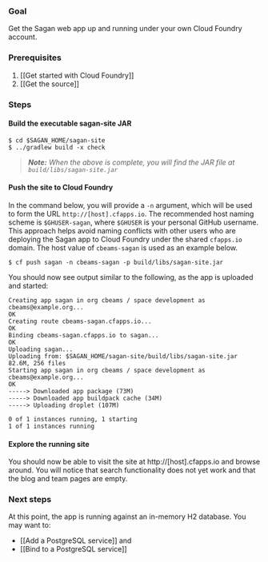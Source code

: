 ### Goal

Get the Sagan web app up and running under your own Cloud Foundry account.

### Prerequisites

1. [[Get started with Cloud Foundry]]
1. [[Get the source]]

### Steps

#### Build the executable sagan-site JAR

    $ cd $SAGAN_HOME/sagan-site
    $ ../gradlew build -x check

> _**Note:** When the above is complete, you will find the JAR file at `build/libs/sagan-site.jar`_

#### Push the site to Cloud Foundry

In the command below, you will provide a `-n` argument, which will be used to form the URL `http://[host].cfapps.io`. The recommended host naming scheme is `$GHUSER-sagan`, where `$GHUSER` is your personal GitHub username. This approach helps avoid naming conflicts with other users who are deploying the Sagan app to Cloud Foundry under the shared `cfapps.io` domain. The host value of `cbeams-sagan` is used as an example below.

    $ cf push sagan -n cbeams-sagan -p build/libs/sagan-site.jar

You should now see output similar to the following, as the app is uploaded and started:

    Creating app sagan in org cbeams / space development as cbeams@example.org...
    OK
    Creating route cbeams-sagan.cfapps.io...
    OK
    Binding cbeams-sagan.cfapps.io to sagan...
    OK
    Uploading sagan...
    Uploading from: $SAGAN_HOME/sagan-site/build/libs/sagan-site.jar
    82.6M, 256 files    
    Starting app sagan in org cbeams / space development as cbeams@example.org...
    OK
    -----> Downloaded app package (73M)
    -----> Downloaded app buildpack cache (34M)
    -----> Uploading droplet (107M)

    0 of 1 instances running, 1 starting
    1 of 1 instances running

#### Explore the running site

You should now be able to visit the site at http://[host].cfapps.io and browse around. You will notice that search functionality does not yet work and that the blog and team pages are empty.


### Next steps

At this point, the app is running against an in-memory H2 database. You may want to:

 - [[Add a PostgreSQL service]] and
 - [[Bind to a PostgreSQL service]]